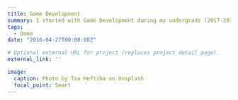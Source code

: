 ```yaml
---
title: Game Development
summary: I started with Game Development during my undergrads (2017-2019), during this time I learned a lot about modeling (Blender) and graphics rendering, Desiging Software architectures in an optimzed way, and how to handle real-time systems with real-time contraints. After gaining some experience I went to desiging Mulitplayer AR supported Games.
tags:
  - Demo
date: "2016-04-27T00:00:00Z"

# Optional external URL for project (replaces project detail page).
external_link: ''

image:
  caption: Photo by Toa Heftiba on Unsplash
  focal_point: Smart
---
```

